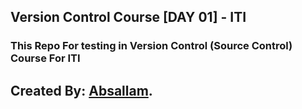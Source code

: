 ## Version Control Course [DAY 01] - ITI
### This Repo For testing in Version Control (Source Control) Course For ITI

## Created By: [Absallam](https://github.com/absallam1999).
